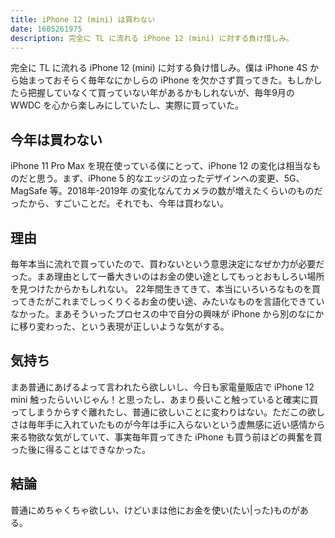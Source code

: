 ```yaml
---
title: iPhone 12 (mini) は買わない
date: 1605261975
description: 完全に TL に流れる iPhone 12 (mini) に対する負け惜しみ。
---
```

完全に TL に流れる iPhone 12 (mini) に対する負け惜しみ。僕は iPhone 4S から始まっておそらく毎年なにかしらの iPhone を欠かさず買ってきた。もしかしたら把握していなくて買っていない年があるかもしれないが、毎年9月の WWDC を心から楽しみにしていたし、実際に買っていた。

## 今年は買わない
iPhone 11 Pro Max を現在使っている僕にとって、iPhone 12 の変化は相当なものだと思う。まず、iPhone 5 的なエッジの立ったデザインへの変更、5G、MagSafe 等。2018年-2019年 の変化なんてカメラの数が増えたくらいのものだったから、すごいことだ。それでも、今年は買わない。

## 理由
毎年本当に流れで買っていたので、買わないという意思決定になぜか力が必要だった。まあ理由として一番大きいのはお金の使い途としてもっとおもしろい場所を見つけたからかもしれない。
22年間生きてきて、本当にいろいろなものを買ってきたがこれまでしっくりくるお金の使い途、みたいなものを言語化できていなかった。まあそういったプロセスの中で自分の興味が iPhone から別のなにかに移り変わった、という表現が正しいような気がする。

## 気持ち
まあ普通にあげるよって言われたら欲しいし、今日も家電量販店で iPhone 12 mini 触ったらいいじゃん！と思ったし、あまり長いこと触っていると確実に買ってしまうからすぐ離れたし、普通に欲しいことに変わりはない。ただこの欲しさは毎年手に入れていたものが今年は手に入らないという虚無感に近い感情から来る物欲な気がしていて、事実毎年買ってきた iPhone も買う前ほどの興奮を買った後に得ることはできなかった。

## 結論
普通にめちゃくちゃ欲しい、けどいまは他にお金を使い(たい|った)ものがある。